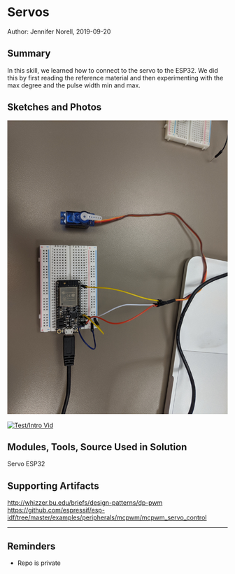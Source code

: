 #  Servos

Author: Jennifer Norell, 2019-09-20

## Summary
In this skill, we learned how to connect to the servo to the ESP32. We did this by first reading the reference material and then experimenting with the max degree and the pulse width min and max. 

## Sketches and Photos
![skill1](./images/servo.jpg "Servo")

[![Test/Intro Vid](https://img.youtube.com/vi/6OGq3wXHrW0/0.jpg)](https://www.youtube.com/watch?v=6OGq3wXHrW0 "Vid")


## Modules, Tools, Source Used in Solution
Servo
ESP32


## Supporting Artifacts

http://whizzer.bu.edu/briefs/design-patterns/dp-pwm
https://github.com/espressif/esp-idf/tree/master/examples/peripherals/mcpwm/mcpwm_servo_control


-----

## Reminders
- Repo is private
